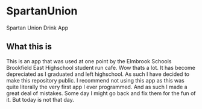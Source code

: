 # SpartanUnion
Spartan Union Drink App

## What this is
This is an app that was used at one point by the Elmbrook Schools Brookfield East Highschool student run cafe. Wow thats a lot. 
It has become depreciated as I graduated and left highschool. As such I have decided to make this repository public. 
I recommend not using this app as this was quite literally the very first app I ever programmed. And as such I made a great deal of mistakes.
Some day I might go back and fix them for the fun of it. But today is not that day. 
